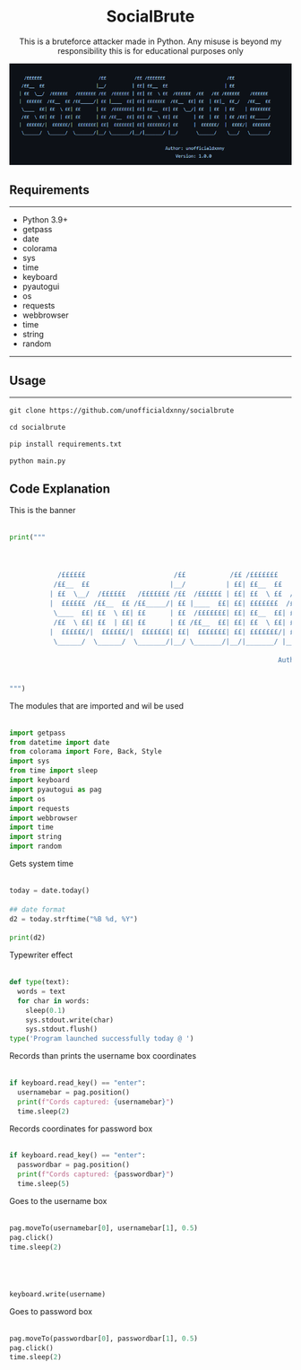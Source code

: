 <h1 align="center">SocialBrute</h1>
<p align="center">This is a bruteforce attacker made in Python. Any misuse is beyond my responsibility this is for educational purposes only</p>

<p align="center">
  <img src="BANNER.png">
</p>

## Requirements
----

- Python 3.9+
- getpass
- date 
- colorama
- sys
- time
- keyboard
- pyautogui 
- os
- requests 
- webbrowser
- time
- string
- random

---- 

## Usage
----

```
git clone https://github.com/unofficialdxnny/socialbrute

```

``` 
cd socialbrute

```

```
pip install requirements.txt

```

```
python main.py

```




## Code Explanation



This is the banner
```py

print("""
                  
                  
         
            /££££££                      /££           /££ /£££££££                        /££              
           /££__  ££                    |__/          | ££| ££__  ££                      | ££              
          | ££  \__/  /££££££   /£££££££ /££  /££££££ | ££| ££  \ ££  /££££££  /££   /££ /££££££    /££££££ 
          |  ££££££  /££__  ££ /££_____/| ££ |____  ££| ££| £££££££  /££__  ££| ££  | ££|_  ££_/   /££__  ££
           \____  ££| ££  \ ££| ££      | ££  /£££££££| ££| ££__  ££| ££  \__/| ££  | ££  | ££    | ££££££££
           /££  \ ££| ££  | ££| ££      | ££ /££__  ££| ££| ££  \ ££| ££      | ££  | ££  | ££ /££| ££_____/
          |  ££££££/|  ££££££/|  £££££££| ££|  £££££££| ££| £££££££/| ££      |  ££££££/  |  ££££/|  £££££££
           \______/  \______/  \_______/|__/ \_______/|__/|_______/ |__/       \______/    \___/   \_______/
                                                                                                  
                                                                   Author: unofficialdxnny
                                                                       Version: 1.0.0                               
                                                                                                  
""")

```


The modules that are imported and wil be used
```py

import getpass
from datetime import date 
from colorama import Fore, Back, Style
import sys
from time import sleep
import keyboard
import pyautogui as pag
import os
import requests 
import webbrowser
import time
import string
import random

```



 Gets system time
```py

today = date.today()

## date format
d2 = today.strftime("%B %d, %Y")

print(d2)

```



Typewriter effect
```py

def type(text):
  words = text
  for char in words:
    sleep(0.1)
    sys.stdout.write(char)
    sys.stdout.flush()
type('Program launched successfully today @ ')
```

Records than prints the username box coordinates
```py

if keyboard.read_key() == "enter":
  usernamebar = pag.position()
  print(f"Cords captured: {usernamebar}")
  time.sleep(2)

  ```

Records coordinates for password box
```py

if keyboard.read_key() == "enter":
  passwordbar = pag.position()
  print(f"Cords captured: {passwordbar}")
  time.sleep(5)
```

Goes to the username box
```py

pag.moveTo(usernamebar[0], usernamebar[1], 0.5)
pag.click()
time.sleep(2)




keyboard.write(username)
```
Goes to password box
```py

pag.moveTo(passwordbar[0], passwordbar[1], 0.5)
pag.click()
time.sleep(2)
```
